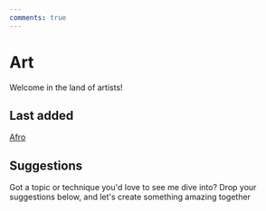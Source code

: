 ```yaml
---
comments: true
--- 
```

# Art

Welcome in the land of artists!

## Last added
[Afro](AfroBasaldella.md)



## Suggestions
Got a topic or technique you'd love to see me dive into? Drop your suggestions below, and let's create something amazing together
